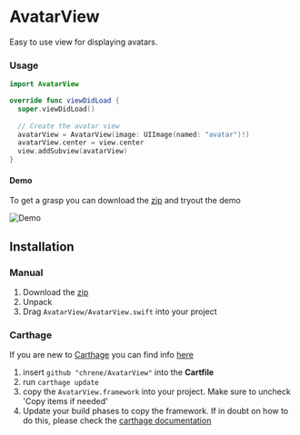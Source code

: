 # AvatarView

Easy to use view for displaying avatars.

### Usage

```swift
import AvatarView

override func viewDidLoad {
  super.viewDidLoad()
  
  // Create the avatar view
  avatarView = AvatarView(image: UIImage(named: "avatar")!)
  avatarView.center = view.center
  view.addSubview(avatarView)
}
```

#### Demo
To get a grasp you can download the [zip](https://github.com/chrene/AvatarView/archive/master.zip) and tryout the demo

![Demo](http://i.imgur.com/jTvMjIz.png "Demo Screenshot")

## Installation

### Manual
1. Download the [zip](https://github.com/chrene/AvatarView/archive/master.zip)
2. Unpack
3. Drag `AvatarView/AvatarView.swift` into your project

### Carthage

If you are new to [Carthage](https://github.com/Carthage/Carthage) you can find info [here](https://github.com/Carthage/Carthage)

1. insert `github "chrene/AvatarView"` into the **Cartfile**
2. run `carthage update`
3. copy the `AvatarView.framework` into your project. Make sure to uncheck 'Copy items if needed'
4. Update your build phases to copy the framework. If in doubt on how to do this, please check the [carthage documentation](https://github.com/Carthage/Carthage)
